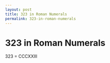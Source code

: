 ```yaml
---
layout: post
title: 323 in Roman Numerals
permalink: 323-in-roman-numerals
---
```


# 323 in Roman Numerals

323 = CCCXXIII
